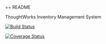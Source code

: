 == README

ThoughtWorks Inventory Management System

[![Build Status](https://travis-ci.org/parasnarang/tw-inventory.svg?branch=master)](https://travis-ci.org/parasnarang/tw-inventory)

[![Coverage Status](https://coveralls.io/repos/parasnarang/tw-inventory/badge.png?branch=master)](https://coveralls.io/r/parasnarang/tw-inventory?branch=master)

